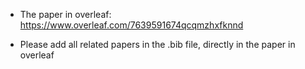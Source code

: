 - The paper in overleaf: https://www.overleaf.com/7639591674qcqmzhxfknnd

- Please add all related papers in the .bib file, directly in the paper in overleaf
